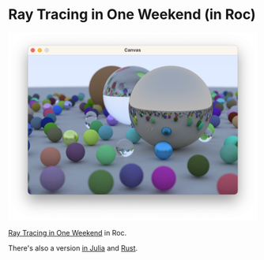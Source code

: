 # Ray Tracing in One Weekend (in Roc)

![Final Image](image.png)

[Ray Tracing in One Weekend](https://raytracing.github.io/books/RayTracingInOneWeekend.html) in Roc.

There's also a version [in Julia](https://github.com/shritesh/raytrace) and [Rust](https://github.com/shritesh/raytrace-rs).
